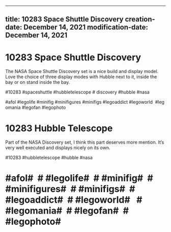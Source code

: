 ----
title: 10283 Space Shuttle Discovery
creation-date: December 14, 2021
modification-date: December 14, 2021
----

# 10283 Space Shuttle Discovery

The NASA Space Shuttle Discovery set is a nice build and display model. Love the choice of three display modes with Hubble next to it, inside the bay or on stand inside the bay.

#10283 #spaceshuttle #hubbletelescope # discovery #hubble #nasa

#afol #legolife #minifig #minifigures #minifigs #legoaddict #legoworld  #legomania #legofan #legophoto 
 

# 10283 Hubble Telescope

Part of the NASA Discovery set, I think this part deserves more mention. It’s very well executed and displays nicely on its own.

#10283 #hubbletelescope #hubble #nasa

# #afol#  # #legolife#  # #minifig#  # #minifigures#  # #minifigs#  # #legoaddict#  # #legoworld#   # #legomania#  # #legofan#  # #legophoto#  

